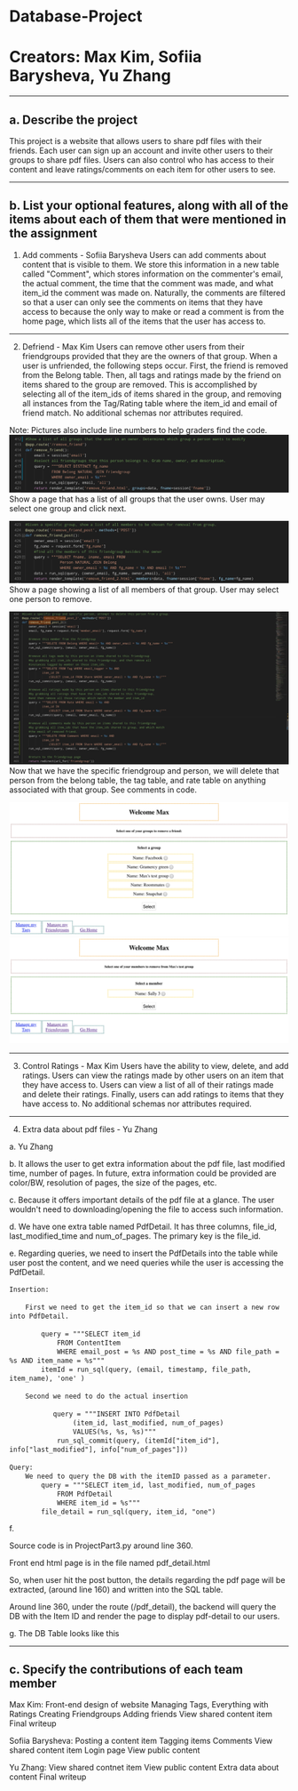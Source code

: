 
# **Database-Project**
# **Creators: Max Kim, Sofiia Barysheva, Yu Zhang**

---

## a. Describe the project
This project is a website that allows users to share pdf files with their friends. Each user
can sign up an account and invite other users to their groups to share pdf files. Users can
also control who has access to their content and leave ratings/comments on each item for other users to see. 

---

## b. List your optional features, along with all of the items about each of them that were mentioned in the assignment

1) Add comments - Sofiia Barysheva
Users can add comments about content that is visible to them. We store this information in a new table called "Comment", which stores information on the commenter's email, the actual comment, the time that the comment was made, and what item_id the comment was made on. Naturally, the comments are filtered so that a user can only see the comments on items that they have access to because the only way to make or read a comment is from the home page, which lists all of the items that the user has access to.

---

2) Defriend - Max Kim
Users can remove other users from their friendgroups provided that they are the owners of that group. When a user is unfriended, the following steps occur. First, the friend is removed from the Belong table. Then, all tags and ratings made by the friend on items shared to the group are removed. This is accomplished by selecting all of the item_ids of items shared in the group, and removing all instances from the Tag/Rating table where the item_id and email of friend match. No additional schemas nor attributes required.

Note: Pictures also include line numbers to help graders find the code.
![Remove Friend Page](/photos/remove_friend.png)
Show a page that has a list of all groups that the user owns. User may select one group and click next. 

![Remove Friend Post](/photos/remove_friend_post.png)
Show a page showing a list of all members of that group. User may select one person to remove. 

![Remove Friend Post 2](/photos/remove_friend_post_2.png)
Now that we have the specific friendgroup and person, we will delete that person from the belong table, the tag table, and rate table on anything associated with that group. See comments in code. 

![Remove Friend Example](/photos/remove_friend_example.png)
![Remove Friend Example 2](/photos/remove_friend_example_2.png)

---

3) Control Ratings - Max Kim
Users have the ability to view, delete, and add ratings. Users can view the ratings made by other users on an item that they have access to. Users can view a list of all of their ratings made and delete their ratings. Finally, users can add ratings to items that they have access to. No additional schemas nor attributes required.

---

4) Extra data about pdf files - Yu Zhang

a. Yu Zhang

b. It allows the user to get extra information about the pdf file, last modified time, number of pages. In future, extra information could be provided are color/BW, resolution of pages, the size of the pages, etc. 

c. Because it offers important details of the pdf file at a glance. The user wouldn't need to downloading/opening the file to access such information. 

d. We have one extra table named PdfDetail. It has three columns, file_id, last_modified_time and num_of_pages. The primary key is the file_id. 

e. Regarding queries, we need to insert the PdfDetails into the table while user post the content, and we need queries while the user is accessing the PdfDetail. 
    
    Insertion: 
        
        First we need to get the item_id so that we can insert a new row into PdfDetail. 
            
            query = """SELECT item_id 
                FROM ContentItem 
                WHERE email_post = %s AND post_time = %s AND file_path = %s AND item_name = %s"""
            itemId = run_sql(query, (email, timestamp, file_path, item_name), 'one' )
        
        Second we need to do the actual insertion
               
               query = """INSERT INTO PdfDetail
                    (item_id, last_modified, num_of_pages) 
                    VALUES(%s, %s, %s)"""
                run_sql_commit(query, (itemId["item_id"], info["last_modified"], info["num_of_pages"]))

    Query: 
        We need to query the DB with the itemID passed as a parameter. 
            query = """SELECT item_id, last_modified, num_of_pages 
                FROM PdfDetail
                WHERE item_id = %s"""
            file_detail = run_sql(query, item_id, "one")


f. 

Source code is in ProjectPart3.py around line 360. 

Front end html page is in the file named pdf_detail.html

So, when user hit the post button, the details regarding the pdf page will be extracted, (around line 160)
and written into the SQL table. 

Around line 360, under the route (/pdf_detail), the backend will query the DB with the Item ID and render the page to display pdf-detail to our users. 

g. The DB Table looks like this 



---

## c. Specify the contributions of each team member

Max Kim: 
    Front-end design of website
    Managing Tags,
    Everything with Ratings
    Creating Friendgroups
    Adding friends
    View shared content item
    Final writeup

Sofiia Barysheva: 
    Posting a content item
    Tagging items
    Comments
    View shared content item
    Login page
    View public content

Yu Zhang:
    View shared contnet item
    View public content
    Extra data about content
    Final writeup


